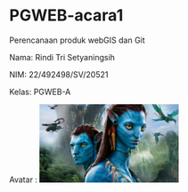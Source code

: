 # PGWEB-acara1
Perencanaan produk webGIS dan Git  

Nama: Rindi Tri Setyaningsih

NIM: 22/492498/SV/20521

Kelas: PGWEB-A

Avatar :
<img src="image/avatar-5k-k8-3840x2160.jpg" width="250">

